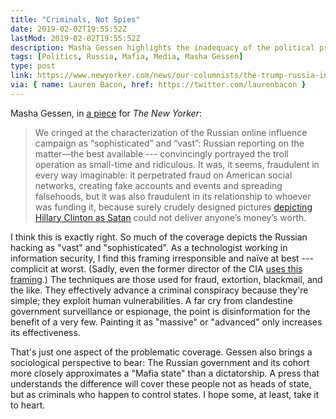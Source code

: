 ```yaml
---
title: "Criminals, Not Spies"
date: 2019-02-02T19:55:52Z
lastMod: 2019-02-02T19:55:52Z
description: Masha Gessen highlights the inadequacy of the political press covering a criminal conspiracy as if it was a normal state.
tags: [Politics, Russia, Mafia, Media, Masha Gessen]
type: post
link: https://www.newyorker.com/news/our-columnists/the-trump-russia-investigation-and-the-mafia-state
via: { name: Lauren Bacon, href: https://twitter.com/laurenbacon }
---
```


Masha Gessen, in [a piece] for _The New Yorker_:

> We cringed at the characterization of the Russian online influence campaign as
> “sophisticated” and “vast”: Russian reporting on the matter—the best available
> --- convincingly portrayed the troll operation as small-time and ridiculous.
> It was, it seems, fraudulent in every way imaginable: it perpetrated fraud on
> American social networks, creating fake accounts and events and spreading
> falsehoods, but it was also fraudulent in its relationship to whoever was
> funding it, because surely crudely designed pictures [depicting Hillary
> Clinton as Satan] could not deliver anyone’s money’s worth.

I think this is exactly right. So much of the coverage depicts the Russian
hacking as "vast" and "sophisticated". As a technologist working in information
security, I find this framing irresponsible and naïve at best --- complicit at
worst. (Sadly, even the former director of the CIA [uses this framing].) The
techniques are those used for fraud, extortion, blackmail, and the like. They
effectively advance a criminal conspiracy because they're simple; they exploit
human vulnerabilities. A far cry from clandestine government surveillance or
espionage, the point is disinformation for the benefit of a very few. Painting
it as "massive" or "advanced" only increases its effectiveness.

That's just one aspect of the problematic coverage. Gessen also brings a
sociological perspective to bear: The Russian government and its cohort more
closely approximates a "Mafia state" than a dictatorship. A press that
understands the difference will cover these people not as heads of state, but as
criminals who happen to control states. I hope some, at least, take it to heart.

  [a piece]:
    https://www.newyorker.com/news/our-columnists/the-trump-russia-investigation-and-the-mafia-state
    "The Trump-Russia Investigation and the Mafia State"
  [depicting Hillary Clinton as Satan]:
    https://www.newyorker.com/news/our-columnists/why-the-russian-influence-campaign-remains-so-hard-to-understand
    "Why the Russian Influence Campaign Remains So Hard to Understand"
  [uses this framing]:
    https://thehill.com/blogs/blog-briefing-room/news/295344-cia-director-russia-has-sophisticated-cyber-capabilities
    "CIA director warns of 'sophisticated' Russian hacking capabilities"